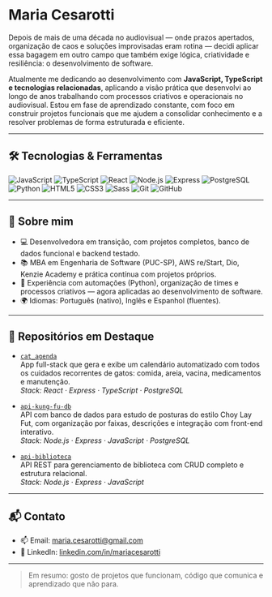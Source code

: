 # Maria Cesarotti

Depois de mais de uma década no audiovisual — onde prazos apertados, organização de caos e soluções improvisadas eram rotina — decidi aplicar essa bagagem em outro campo que também exige lógica, criatividade e resiliência: o desenvolvimento de software.

Atualmente me dedicando ao desenvolvimento com **JavaScript, TypeScript e tecnologias relacionadas**, aplicando a visão prática que desenvolvi ao longo de anos trabalhando com processos criativos e operacionais no audiovisual. Estou em fase de aprendizado constante, com foco em construir projetos funcionais que me ajudem a consolidar conhecimento e a resolver problemas de forma estruturada e eficiente.

---

## 🛠️ Tecnologias & Ferramentas

![JavaScript](https://img.shields.io/badge/-JavaScript-F7DF1E?style=for-the-badge&logo=javascript&logoColor=000)
![TypeScript](https://img.shields.io/badge/-TypeScript-3178C6?style=for-the-badge&logo=typescript&logoColor=fff)
![React](https://img.shields.io/badge/-React-20232A?style=for-the-badge&logo=react&logoColor=61DAFB)
![Node.js](https://img.shields.io/badge/-Node.js-339933?style=for-the-badge&logo=node.js&logoColor=fff)
![Express](https://img.shields.io/badge/-Express-000000?style=for-the-badge&logo=express&logoColor=fff)
![PostgreSQL](https://img.shields.io/badge/-PostgreSQL-336791?style=for-the-badge&logo=postgresql&logoColor=fff)
![Python](https://img.shields.io/badge/-Python-3776AB?style=for-the-badge&logo=python&logoColor=fff)
![HTML5](https://img.shields.io/badge/-HTML5-E34F26?style=for-the-badge&logo=html5&logoColor=fff)
![CSS3](https://img.shields.io/badge/-CSS3-1572B6?style=for-the-badge&logo=css3&logoColor=fff)
![Sass](https://img.shields.io/badge/-Sass-CC6699?style=for-the-badge&logo=sass&logoColor=fff)
![Git](https://img.shields.io/badge/-Git-F05032?style=for-the-badge&logo=git&logoColor=fff)
![GitHub](https://img.shields.io/badge/-GitHub-181717?style=for-the-badge&logo=github&logoColor=fff)

---

## 🧩 Sobre mim

- 💻 Desenvolvedora em transição, com projetos completos, banco de dados funcional e backend testado.
- 📚 MBA em Engenharia de Software (PUC-SP), AWS re/Start, Dio, Kenzie Academy e prática contínua com projetos próprios.
- 🔁 Experiência com automações (Python), organização de times e processos criativos — agora aplicadas ao desenvolvimento de software.
- 🌍 Idiomas: Português (nativo), Inglês e Espanhol (fluentes).

---

## 📌 Repositórios em Destaque

- [`cat_agenda`](https://github.com/mariacesarotti/cat_agenda)  
  App full-stack que gera e exibe um calendário automatizado com todos os cuidados recorrentes de gatos: comida, areia, vacina, medicamentos e manutenção.  
  _Stack: React · Express · TypeScript · PostgreSQL_

- [`api-kung-fu-db`](https://github.com/mariacesarotti/api-kung-fu-db)  
  API com banco de dados para estudo de posturas do estilo Choy Lay Fut, com organização por faixas, descrições e integração com front-end interativo.  
  _Stack: Node.js · Express · JavaScript · PostgreSQL_

- [`api-biblioteca`](https://github.com/mariacesarotti/api-biblioteca)  
  API REST para gerenciamento de biblioteca com CRUD completo e estrutura relacional.  
  _Stack: Node.js · Express · JavaScript_

---

## 📬 Contato

- 📫 Email: [maria.cesarotti@gmail.com](mailto:maria.cesarotti@gmail.com)  
- 💼 LinkedIn: [linkedin.com/in/mariacesarotti](https://linkedin.com/in/mariacesarotti)

---

> Em resumo: gosto de projetos que funcionam, código que comunica e aprendizado que não para.
